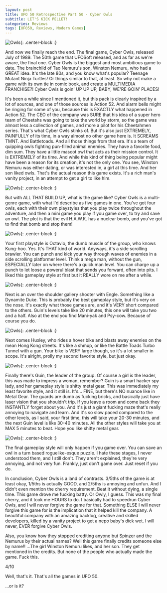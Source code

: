 ```yaml
---
layout: post
title: UFO 50 Retrospective Part 50 - Cyber Owls
subtitle: LET'S KICK PELLET!
categories: Reviews
tags: [UFO50, Reviews, Modern Games]
---
```


![Owls](https://imgur.com/pw6QMPV.png){: .center-block :}

And now we finally reach the end. The final game, Cyber Owls, released July of 1989. The 50th game that UFOSoft released, and as far as we're aware, the final one. Cyber Owls is the biggest and most ambitious game to date. The brainchild of Tao Nemuru's son, Winston Nemuru, who had a GREAT idea. It's the late 80s, and you know what's popular? Teenage Mutant Ninja Turtles! Or things similar to that, at least. So why not make a game with its own tie in comic book, and create a MULTIMEDIA FRANCHISE?! Cyber Owls is goin' UP UP UP, BABY, WE'RE GOIN' PLACES!

It's been a while since I mentioned it, but this pack is clearly inspired by a lot of sources, and one of those sources is Action 52. And alarm bells might be ringing for some of you, because this is EXACTLY what happened in Action 52. The CEO of the company was SURE that his idea of a super hero team of Cheetahs was going to take the world by storm, so the game was almost less a collection of games, and more a pilot for his Cheetahmen series. That's what Cyber Owls stinks of. But it's also just EXTREMELY, PAINFULLY of its time, in a way almost no other game here is. It SCREAMS TMNT. And Battletoads. And all those things from that era. It's a team of quipping owls fighting pun-filled animal enemies. They have a favorite food, dim sum. They have a little mascot owl that acts as their mission control. It is EXTREMELY of its time. And while this kind of thing being popular might have been a reason for its creation, it's not the only one. You see, Winston Nemuru was either dating, or was interested in, a girl at this time. And her son liked owls. That's the actual reason this game exists. It's a rich man's vanity project, in an attempt to get a girl to like him.

![Owls](https://imgur.com/OQhW9mB.png){: .center-block :}

But with ALL THAT BUILD UP, what is the game like? Cyber Owls is a multi-genre game, with what I'd describe as five games in one. You've got four owls, each with their own playstyles that you play twice throughout the adventure, and then a mini game you play if you game over, to try and save an owl. The plot is that the evil H.A.W.K. has a nuclear bomb, and you've got to find that bomb and stop them!

![Owls](https://imgur.com/dlKpLVe.png){: .center-block :}

Your first playstyle is Octavio, the dumb muscle of the group, who knows Kung-hoo. Yes. It's THAT kind of world. Anyways, it's a side scrolling brawler. You can punch and kick your way through waves of enemies in a side scrolling platformer level. Think a mega man, without the gun, ESPECIALLY later on where there's a quick man level. You can charge up a punch to let loose a powerul blast that sends you forward, often into pits. I liked this gameplay style at first but it REALLY wore on me after a while.

![Owls](https://imgur.com/JvfdjFD.png){: .center-block :}

Next is an over the shoulder gallery shooter with Engle. Something like a Dynamite Duke. This is probably the best gameplay style, but it's very on the nose. It's exactly what those games are, and it's VERY short compared to the others. Guin's levels take like 20 minutes, this one will take you two and a half. Also at the end you find Mani-yak and Psy-cow. Because of course you do.

![Owls](https://imgur.com/HMWPCbo.png){: .center-block :}

Next comes Huxley, who rides a hover bike and blasts away enemies on the mean Hong Kong streets. It's like a shmup, or like the Battle Toads Turbo Tunnel with a gun. Your bike is VERY large though, so it's a lot smaller in scope. It's alright, prolly my second favorite style, but just okay.

![Owls](https://imgur.com/0wIlm0m.png){: .center-block :}

Finally there's Guin, the leader of the group. Of course a girl is the leader, this was made to impress a woman, remember? Guin is a smart hacker spy lady, and her gameplay style is shitty metal gear. This was immediately my least favorite style, and it still is. It's... FINE, but there's NO nuance like in Metal Gear. The guards are dumb as fucking bricks, and basically just have laser vision that you shouldn't trip. If you leave a room and come back they INSTANTLY forget about you. And it's just a giant fucking maze that's really annoying to navigate and learn. And it's so slow paced compared to the other levels, as I said, your first time, this will take your 20-30 minutes, and the next Guin level is like 30-40 minutes. All the other styles will take you at MAX 5 minutes to beat. Hope you like shitty metal gear.

![Owls](https://imgur.com/8gxG5pX.png){: .center-block :}

The final gameplay style will only happen if you game over. You can save an owl in a turn based roguelike-esque puzzle. I hate these stages, I never understood them, and I still don't. They aren't explained, they're very annoying, and not very fun. Frankly, just don't game over. Just reset if you do.

In conclusion, Cyber Owls is a land of contrasts. 3/5ths of the game is at least okay, 1/5ths is actually GOOD, and 2/5ths is annoying and unfun. And I didn't even mention the cherry requirement. Beat it without dying, a single time. This game drove me fucking batty. Or Owly, I guess. This was my final cherry, and it took me HOURS to do. I basically had to speedrun Cyber Owls, and I will never forgive the game for that. Something ELSE I will never forgive this game for is the implication that it helped kill the company. A beautiful company with an amazing backlog, creative and skilled developers, killed by a vanity project to get a nepo baby's dick wet. I will never, EVER forgive Cyber Owls.

Also, you know how they stopped crediting anyone but Spinzer and the Nemurus by their actual names? Well this game finally credits someone else by name!! ...The girl Winston Nemuru likes, and her son. They get mentioned in the credits. But none of the people who actually made the game. Fuck this.

4/10

Well, that's it. That's all the games in UFO 50.

...or is it?